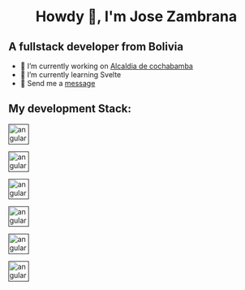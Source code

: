 <h1 align="center">Howdy 👋, I'm Jose Zambrana</h1>

<h2>A fullstack developer from Bolivia</h3>

- 🔭 I’m currently working on <a href="https://www.linkedin.com/company/gamcochabamba/mycompany/" target="_blank">Alcaldia de cochabamba</a>
- 🌱 I’m currently learning Svelte
- 💬 Send me a <a href="https://www.linkedin.com/in/jos%C3%A9-zambrana-bb08501b6/" target="_blank">message</a>

<h2>My development Stack:</h3>

<a href="" target="_blank" rel="noreferrer"> <img src="https://angular.io/assets/images/logos/angular/angular.svg" alt="angular" width="40" height="40"/> </a>

<a href="" target="_blank" rel="noreferrer"> <img src="https://miro.medium.com/v2/resize:fit:1200/1*y6C4nSvy2Woe0m7bWEn4BA.png" alt="angular" width="40" height="40"/> </a>

<a href="" target="_blank" rel="noreferrer"> <img src="https://go.dev/images/gophers/ladder.svg" alt="angular" width="40" height="40"/> </a>

<a href="" target="_blank" rel="noreferrer"> <img src="https://upload.wikimedia.org/wikipedia/commons/thumb/e/ee/.NET_Core_Logo.svg/800px-.NET_Core_Logo.svg.png" alt="angular" width="40" height="40"/> </a>

<a href="" target="_blank" rel="noreferrer"> <img src="https://sass-lang.com/assets/img/logos/logo.svg" alt="angular" width="40" height="40"/> </a>

<a href="" target="_blank" rel="noreferrer"> <img src="https://www.postgresql.org/media/img/about/press/elephant.png" alt="angular" width="40" height="40"/> </a>
